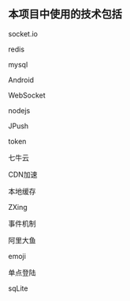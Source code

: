## 本项目中使用的技术包括

socket.io

redis

mysql

Android

WebSocket

nodejs

JPush

token

七牛云

CDN加速

本地缓存

ZXing

事件机制

阿里大鱼

emoji

单点登陆

sqLite
